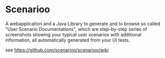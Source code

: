 Scenarioo
==========

A webapplication and a Java Library to generate and to browse so called "User Scenario Documentations", which are step-by-step series of screenshots showing your typical user scenarios with additional information, all automatically generated from your UI tests.

see https://github.com/scenarioo/scenarioo/wiki

